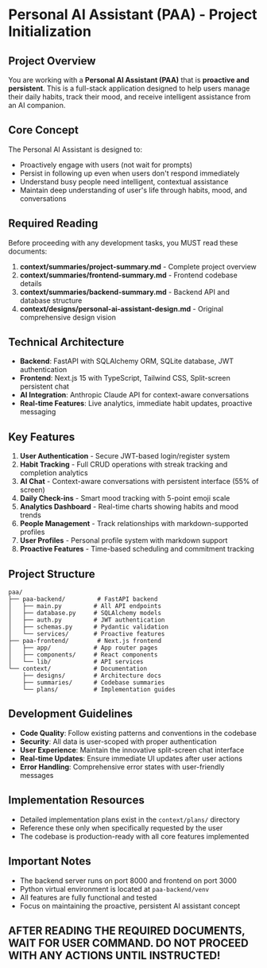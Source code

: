# Personal AI Assistant (PAA) - Project Initialization

## Project Overview
You are working with a **Personal AI Assistant (PAA)** that is **proactive and persistent**. This is a full-stack application designed to help users manage their daily habits, track their mood, and receive intelligent assistance from an AI companion.

## Core Concept
The Personal AI Assistant is designed to:
- Proactively engage with users (not wait for prompts)
- Persist in following up even when users don't respond immediately
- Understand busy people need intelligent, contextual assistance
- Maintain deep understanding of user's life through habits, mood, and conversations

## Required Reading
Before proceeding with any development tasks, you MUST read these documents:

1. **context/summaries/project-summary.md** - Complete project overview
2. **context/summaries/frontend-summary.md** - Frontend codebase details
3. **context/summaries/backend-summary.md** - Backend API and database structure
4. **context/designs/personal-ai-assistant-design.md** - Original comprehensive design vision

## Technical Architecture
- **Backend**: FastAPI with SQLAlchemy ORM, SQLite database, JWT authentication
- **Frontend**: Next.js 15 with TypeScript, Tailwind CSS, Split-screen persistent chat
- **AI Integration**: Anthropic Claude API for context-aware conversations
- **Real-time Features**: Live analytics, immediate habit updates, proactive messaging

## Key Features
1. **User Authentication** - Secure JWT-based login/register system
2. **Habit Tracking** - Full CRUD operations with streak tracking and completion analytics
3. **AI Chat** - Context-aware conversations with persistent interface (55% of screen)
4. **Daily Check-ins** - Smart mood tracking with 5-point emoji scale
5. **Analytics Dashboard** - Real-time charts showing habits and mood trends
6. **People Management** - Track relationships with markdown-supported profiles
7. **User Profiles** - Personal profile system with markdown support
8. **Proactive Features** - Time-based scheduling and commitment tracking

## Project Structure
```
paa/
├── paa-backend/         # FastAPI backend
│   ├── main.py         # All API endpoints
│   ├── database.py     # SQLAlchemy models
│   ├── auth.py         # JWT authentication
│   ├── schemas.py      # Pydantic validation
│   └── services/       # Proactive features
├── paa-frontend/        # Next.js frontend
│   ├── app/            # App router pages
│   ├── components/     # React components
│   └── lib/            # API services
└── context/            # Documentation
    ├── designs/        # Architecture docs
    ├── summaries/      # Codebase summaries
    └── plans/          # Implementation guides
```

## Development Guidelines
- **Code Quality**: Follow existing patterns and conventions in the codebase
- **Security**: All data is user-scoped with proper authentication
- **User Experience**: Maintain the innovative split-screen chat interface
- **Real-time Updates**: Ensure immediate UI updates after user actions
- **Error Handling**: Comprehensive error states with user-friendly messages

## Implementation Resources
- Detailed implementation plans exist in the `context/plans/` directory
- Reference these only when specifically requested by the user
- The codebase is production-ready with all core features implemented

## Important Notes
- The backend server runs on port 8000 and frontend on port 3000
- Python virtual environment is located at `paa-backend/venv`
- All features are fully functional and tested
- Focus on maintaining the proactive, persistent AI assistant concept

## AFTER READING THE REQUIRED DOCUMENTS, WAIT FOR USER COMMAND. DO NOT PROCEED WITH ANY ACTIONS UNTIL INSTRUCTED!